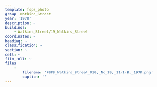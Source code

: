 ```yaml
---
template: fsps_photo
group: Watkins_Street
year: '1978'
description: ~
buildings:
    - Watkins_Street/19_Watkins_Street
coordinates: ~
heading: ~
classification: ~
section: ~
cell: ~
film_roll: ~
files:
    -
        filename: 'FSPS_Watkins_Street_010,_No_19,_11-1-B,_1978.png'
        caption: ''
---
```

